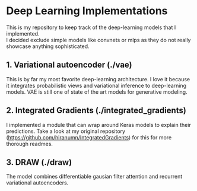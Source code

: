 # Deep Learning Implementations
This is my repository to keep track of the deep-learning models that I implemented.  
I decided exclude simple models like convnets or mlps as they do not really showcase anything sophisticated.

## 1. Variational autoencoder (./vae)  
This is by far my most favorite deep-learning architecture. I love it because it integrates probabilistic views and variational inference to deep-learning models. VAE is still one of state of the art models for generative modeling.

## 2. Integrated Gradients (./integrated_gradients)  
I implemented a module that can wrap around Keras models to explain their predictions. Take a look at my original repository (https://github.com/hiranumn/IntegratedGradients) for this for more thorough readmes. 

## 3. DRAW (./draw)  
The model combines differentiable gausian filter attention and recurrent variational autoencoders.
